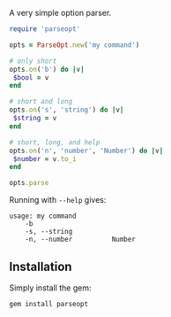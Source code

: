 A very simple option parser.

```ruby
require 'parseopt'

opts = ParseOpt.new('my command')

# only short
opts.on('b') do |v|
 $bool = v
end

# short and long
opts.on('s', 'string') do |v|
 $string = v
end

# short, long, and help
opts.on('n', 'number', 'Number') do |v|
 $number = v.to_i
end

opts.parse
```

Running with `--help` gives:

```
usage: my command
    -b
    -s, --string
    -n, --number          Number
```

## Installation

Simply install the gem:

    gem install parseopt
